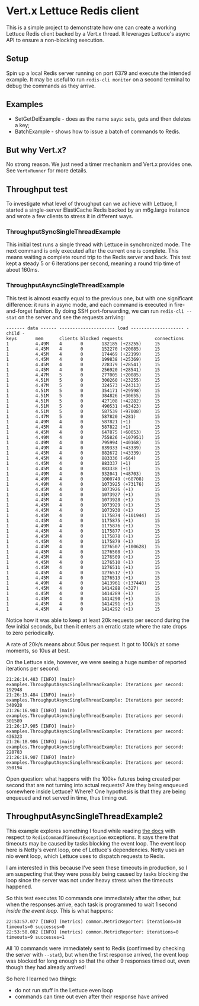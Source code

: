 
# Vert.x Lettuce Redis client

This is a simple project to demonstrate how one can create a working Lettuce Redis client backed by a Vert.x thread. It leverages Lettuce's async API to ensure a non-blocking execution.

## Setup

Spin up a local Redis server running on port 6379 and execute the intended example. It may be useful to run `redis-cli monitor` on a second terminal to debug the commands as they arrive.

## Examples

* SetGetDelExample - does as the name says: sets, gets and then deletes a key;
* BatchExample - shows how to issue a batch of commands to Redis.

## But why Vert.x?

No strong reason. We just need a timer mechanism and Vert.x provides one. See `VertxRunner` for more details.

## Throughput test

To investigate what level of throughput can we achieve with Lettuce, I started a single-server ElastiCache Redis backed by an m6g.large instance and wrote a few clients to stress it in different ways.

### ThroughputSyncSingleThreadExample

This initial test runs a single thread with Lettuce in synchronized mode. The next command is only executed after the current one is complete. This means waiting a complete round trip to the Redis server and back. This test kept a steady 5 or 6 iterations per second, meaning a round trip time of about 160ms.

### ThroughputAsyncSingleThreadExample

This test is almost exactly equal to the previous one, but with one significant difference: it runs in async mode, and each command is executed in fire-and-forget fashion. By doing SSH port-forwarding, we can run `redis-cli --stat` on the server and see the requests arriving:

```
------- data ------ --------------------- load -------------------- - child -
keys       mem      clients blocked requests            connections
1          4.49M    4       0       132185 (+23255)     15
1          4.45M    4       0       152270 (+20085)     15
1          4.45M    4       0       174469 (+22199)     15
1          4.45M    4       0       199838 (+25369)     15
1          4.45M    4       0       228379 (+28541)     15
1          4.45M    4       0       256920 (+28541)     15
1          4.47M    5       0       277005 (+20085)     15
1          4.51M    5       0       300260 (+23255)     15
1          4.47M    5       0       324573 (+24313)     15
1          4.51M    5       0       354171 (+29598)     15
1          4.51M    5       0       384826 (+30655)     15
1          4.51M    5       0       427108 (+42282)     15
1          4.51M    5       0       490531 (+63423)     15
1          4.51M    5       0       587539 (+97008)     15
1          4.47M    5       0       587820 (+281)       15
1          4.49M    4       0       587821 (+1)         15
1          4.45M    4       0       587822 (+1)         15
1          4.45M    4       0       647875 (+60053)     15
1          4.49M    4       0       755826 (+107951)    15
1          4.49M    4       0       795994 (+40168)     15
1          4.49M    4       0       839333 (+43339)     15
1          4.45M    4       0       882672 (+43339)     15
1          4.45M    4       0       883336 (+664)       15
1          4.45M    4       0       883337 (+1)         15
1          4.45M    4       0       883338 (+1)         15
1          4.49M    4       0       932041 (+48703)     15
1          4.49M    4       0       1000749 (+68708)    15
1          4.49M    4       0       1073925 (+73176)    15
1          4.45M    4       0       1073926 (+1)        15
1          4.45M    4       0       1073927 (+1)        15
1          4.45M    4       0       1073928 (+1)        15
1          4.45M    4       0       1073929 (+1)        15
1          4.45M    4       0       1073930 (+1)        15
1          4.45M    4       0       1175874 (+101944)   15
1          4.45M    4       0       1175875 (+1)        15
1          4.49M    4       0       1175876 (+1)        15
1          4.45M    4       0       1175877 (+1)        15
1          4.45M    4       0       1175878 (+1)        15
1          4.45M    4       0       1175879 (+1)        15
1          4.45M    4       0       1276507 (+100628)   15
1          4.45M    4       0       1276508 (+1)        15
1          4.45M    4       0       1276509 (+1)        15
1          4.45M    4       0       1276510 (+1)        15
1          4.45M    4       0       1276511 (+1)        15
1          4.45M    4       0       1276512 (+1)        15
1          4.45M    4       0       1276513 (+1)        15
1          4.49M    4       0       1413961 (+137448)   15
1          4.45M    4       0       1414288 (+327)      15
1          4.45M    4       0       1414289 (+1)        15
1          4.45M    4       0       1414290 (+1)        15
1          4.45M    4       0       1414291 (+1)        15
1          4.45M    4       0       1414292 (+1)        15
```

Notice how it was able to keep at least 20k requests per second during the few initial seconds, but then it enters an erratic state where the rate drops to zero periodically.

A rate of 20k/s means about 50us per request. It got to 100k/s at some moments, so 10us at best.

On the Lettuce side, however, we were seeing a huge number of reported iterations per second:

```
21:26:14.483 [INFO] (main) examples.ThroughputAsyncSingleThreadExample: Iterations per second: 192948
21:26:15.484 [INFO] (main) examples.ThroughputAsyncSingleThreadExample: Iterations per second: 340928
21:26:16.903 [INFO] (main) examples.ThroughputAsyncSingleThreadExample: Iterations per second: 301589
21:26:17.905 [INFO] (main) examples.ThroughputAsyncSingleThreadExample: Iterations per second: 436323
21:26:18.906 [INFO] (main) examples.ThroughputAsyncSingleThreadExample: Iterations per second: 228783
21:26:19.907 [INFO] (main) examples.ThroughputAsyncSingleThreadExample: Iterations per second: 350194
```

Open question: what happens with the 100k+ futures being created per second that are not turning into actual requests? Are they being enqueued somewhere inside Lettuce? Where? One hypothesis is that they are being enqueued and not served in time, thus timing out.

## ThroughputAsyncSingleThreadExample2

This example explores something I found while reading [the docs](https://lettuce.io/core/snapshot/reference/#faq.timeout) with respect to `RedisCommandTimeoutException` exceptions. It says there that timeouts may be caused by tasks blocking the event loop. The event loop here is Netty's event loop, one of Lettuce's dependencies. Netty uses an nio event loop, which Lettuce uses to dispatch requests to Redis.

I am interested in this because I've seen these timeouts in production, so I am suspecting that they were possibly being caused by tasks blocking the loop since the server was not under heavy stress when the timeouts happened.

So this test executes 10 commands one immediately after the other, but when the responses arrive, each task is programmed to wait 1 second *inside the event loop*. This is what happens:

```
22:53:57.077 [INFO] (metrics) common.MetricReporter: iterations=10 timeouts=0 successes=0
22:53:58.082 [INFO] (metrics) common.MetricReporter: iterations=0 timeouts=9 successes=1
```

All 10 commands were immediately sent to Redis (confirmed by checking the server with `--stat`), but when the first response arrived, the event loop was blocked for long enough so that the other 9 responses timed out, even though they had already arrived!

So here I learned two things: 

- do not run stuff in the Lettuce even loop
- commands can time out even after their response have arrived

